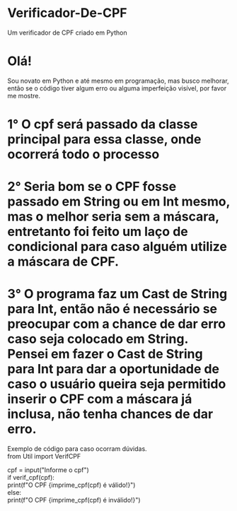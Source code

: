 # Verificador-De-CPF
Um verificador de CPF criado em Python
<h1> Olá!</h1>
Sou novato em Python e até mesmo em programação, mas busco melhorar, então se o código tiver algum erro ou alguma imperfeição visível, por favor me mostre.

1° O cpf será passado da classe principal para essa classe, onde ocorrerá todo o processo</br>
========
2° Seria bom se o CPF fosse passado em String ou em Int mesmo, mas o melhor seria sem a máscara, entretanto 
      foi feito um laço de condicional para caso alguém utilize a máscara  de CPF.</br>    
========
3° O programa faz um Cast de String para Int, então não é necessário se preocupar com a chance de dar erro caso seja colocado em String. Pensei em fazer o Cast de String para 
Int para dar a oportunidade de caso o usuário queira seja permitido inserir o CPF com a máscara já inclusa,  não tenha chances de dar erro.</br>
========

Exemplo de código para caso ocorram dúvidas.</br>
from Util import VerifCPF</br>

cpf = input("Informe o cpf")</br>
if verif_cpf(cpf):</br>
    print(f"O CPF {imprime_cpf(cpf) é válido!}")</br>
else:</br>
    print(f"O CPF {imprime_cpf(cpf) é inválido!}")</br>
